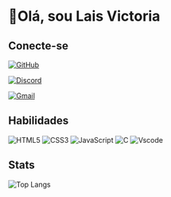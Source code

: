 
# 🖤Olá, sou Lais Victoria
 


## Conecte-se
[![GitHub](https://img.shields.io/badge/GitHub-white?style=for-the-badge&logo=github&logoColor=black)](https://github.com/laicts)

 [![Discord](https://img.shields.io/badge/Discord-white?style=for-the-badge&logo=discord&logoColor=black)](https://https://discord.com/channels/@laisvictoria/)

 [![Gmail](https://img.shields.io/badge/Gmail-white?style=for-the-badge&logo=gmail&logoColor=black)](mailto:laisvictoria.cts@gmail.com)

## Habilidades
![HTML5](https://img.shields.io/badge/HTML5-white?style=for-the-badge&logo=html5&logoColor=black)
![CSS3](https://img.shields.io/badge/CSS3-white?style=for-the-badge&logo=css3&logoColor=black)
![JavaScript](https://img.shields.io/badge/JavaScript-white?style=for-the-badge&logo=javascript&logoColor=black)
![C](https://img.shields.io/badge/C-white?style=for-the-badge&logo=c&logoColor=black)
![Vscode](https://img.shields.io/badge/Vscode-white?style=for-the-badge&logo=visual-studio-code&logoColor=black)

## Stats
![Top Langs](https://github-readme-stats-git-masterrstaa-rickstaa.vercel.app/api/top-langs/?username=laicts&bg_color=white&border_color=black&title_color=black&text_color=black)